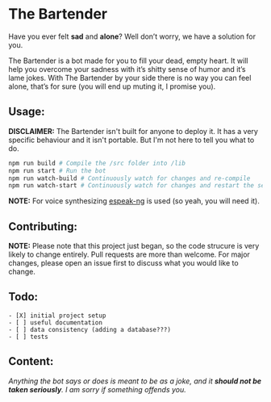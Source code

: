 
# The Bartender
Have you ever felt **sad** and **alone**? Well don’t worry, we have a solution for you.

The Bartender is a bot made for you to fill your dead, empty heart. It will help you overcome your sadness with it’s shitty sense of humor and it’s lame jokes. With The Bartender by your side there is no way you can feel alone, that’s for sure (you will end up muting it, I promise you).

## Usage:
**DISCLAIMER:** The Bartender isn't built for anyone to deploy it. It has a very specific behaviour and it isn't portable. But I'm not here to tell you what to do.
```bash
npm run build # Compile the /src folder into /lib
npm run start # Run the bot
npm run watch-build # Continuously watch for changes and re-compile
npm run watch-start # Continuously watch for changes and restart the server (it also enables the debugger)
```
**NOTE:** For voice synthesizing [espeak-ng](https://github.com/espeak-ng/espeak-ng) is used (so yeah, you will need it).

## Contributing:
**NOTE:** Please note that this project just began, so the code strucure is very likely to change entirely.
Pull requests are more than welcome. For major changes, please open an issue first to discuss what you would like to change.

## Todo:
```
- [X] initial project setup
- [ ] useful documentation
- [ ] data consistency (adding a database???)
- [ ] tests
```

## Content:
*Anything the bot says or does is meant to be as a joke, and it **should not be taken seriously**. I am sorry if something offends you.*
